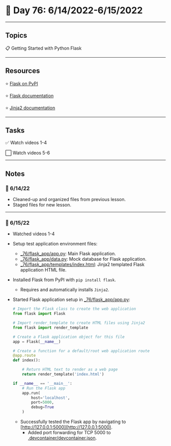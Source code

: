 # :calendar: Day 76: 6/14/2022-6/15/2022

---

## Topics

:clipboard: Getting Started with Python Flask

---

## Resources

:star: [Flask on PyPI](https://pypi.org/project/Flask)

:star: [Flask documentation](https://flask.palletsprojects.com/en/2.1.x)

:star: [Jinja2 documentation](https://jinja.palletsprojects.com/en/3.1.x)

---

## Tasks

:white_check_mark: Watch videos 1-4

:white_large_square: Watch videos 5-6

---

## Notes

### :notebook: 6/14/22

- Cleaned-up and organized files from previous lesson.
- Staged files for new lesson.

---

### :notebook: 6/15/22

- Watched videos 1-4
- Setup test application environment files:
    - [_76/flask_app/app.py](https://github.com/timothyhull/100daysofcode/blob/main/days/_76/flask_app/app.py): Main Flask application.
    - [_76/flask_app/data.py](https://github.com/timothyhull/100daysofcode/blob/main/days/_76/flask_app/data.py): Mock database for Flask application.
    - [_76/flask_app/templates/index.html](https://github.com/timothyhull/100daysofcode/blob/main/days/_76/flask_app/templates/index.html): Jinja2 templated Flask application HTML file.

- Installed Flask from PyPI with `pip install flask`.
    - Requires and automatically installs `Jinja2`.

- Started Flask application setup in [_76/flask_app/app.py](https://github.com/timothyhull/100daysofcode/blob/main/days/_76/flask_app/app.py):

    ```python
    # Import the Flask class to create the web application
    from flask import Flask

    # Import render_template to create HTML files using Jinja2
    from flask import render_template

    # Create a Flask application object for this file
    app = Flask(__name__)

    # Create a function for a default/root web application route
    @app.route
    def index():

        # Return HTML text to render as a web page
        return render_template('index.html')

    if __name__ == '__main__':
        # Run the Flask app
        app.run(
            host='localhost',
            port=5000,
            debug=True
        )
    ```

    - Successfully tested the Flask app by navigating to [http://127.0.0.1:5000](http://127.0.0.1:5000).
        - Added port forwarding for TCP 5000 to [.devcontainer/devcontainer.json](https://github.com/timothyhull/100daysofcode/blob/main/.devcontainer/devcontainer.json).
